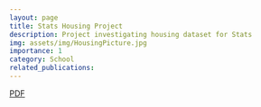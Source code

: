 ```yaml
---
layout: page
title: Stats Housing Project
description: Project investigating housing dataset for Stats
img: assets/img/HousingPicture.jpg
importance: 1
category: School
related_publications:
---
```


[PDF](https://github.com/aabromowitz/aabromowitz.github.io/blob/master/_projects/Stats1Project.pdf)
